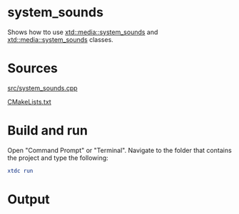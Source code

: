 # system_sounds

Shows how tto use [xtd::media::system_sounds](https://codedocs.xyz/gammasoft71/xtd/classxtd_1_1media_1_1system__sounds.html) and [xtd::media::system_sounds](https://codedocs.xyz/gammasoft71/xtd/classxtd_1_1media_1_1system__sounds.html) classes.

# Sources

[src/system_sounds.cpp](src/system_sounds.cpp)

[CMakeLists.txt](CMakeLists.txt)

# Build and run

Open "Command Prompt" or "Terminal". Navigate to the folder that contains the project and type the following:

```cmake
xtdc run
```

# Output

```
```
